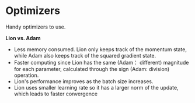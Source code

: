 # Optimizers

Handy optimizers to use. 

**Lion vs. Adam**
  - Less memory consumed. Lion only keeps track of the momentum state, while Adam also keeps track of the squared gradient state. 
  - Faster computing since Lion has the same (Adam： different) magnitude for each parameter, calculated through the sign (Adam: division) operation. 
  - Lion's performance improves as the batch size increases.
  - Lion uses smaller learning rate so it has a larger norm of the update, which leads to faster convergence 


  
